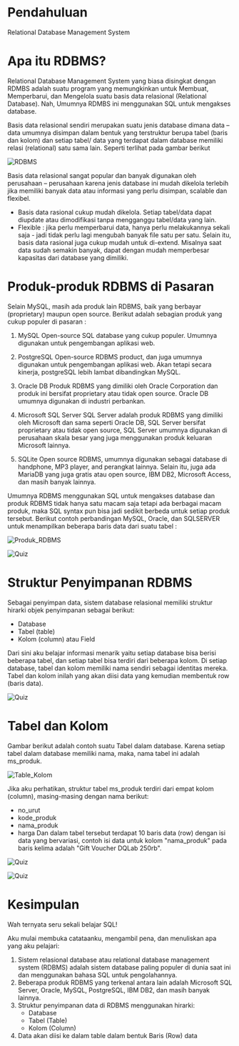 # Pendahuluan

Relational Database Management System 


# Apa itu RDBMS?
Relational Database Management System yang biasa disingkat dengan RDMBS adalah suatu program yang memungkinkan untuk Membuat, Memperbarui, dan Mengelola suatu basis data relasional (Relational Database). Nah, Umumnya RDMBS ini menggunakan SQL untuk mengakses database.

Basis data relasional sendiri merupakan suatu jenis database dimana data – data umumnya disimpan dalam bentuk yang terstruktur berupa tabel (baris dan kolom) dan setiap tabel/ data yang terdapat dalam database memiliki relasi (relational) satu sama lain. Seperti terlihat pada gambar berikut

![RDBMS](img/rdbms.png)

Basis data relasional sangat popular dan banyak digunakan oleh perusahaan – perusahaan karena jenis database ini mudah dikelola terlebih jika memiliki banyak data atau informasi yang perlu disimpan, scalable dan flexibel.

- Basis data rasional cukup mudah dikelola. Setiap tabel/data dapat diupdate atau dimodifikasi tanpa mengganggu tabel/data yang lain.
- Flexible : jika perlu memperbarui data, hanya perlu melakukannya sekali saja - jadi tidak perlu lagi mengubah banyak file satu per satu. Selain itu, basis data rasional juga cukup mudah untuk di-extend. Misalnya saat data sudah semakin banyak, dapat dengan mudah memperbesar kapasitas dari database yang dimiliki.

# Produk-produk RDBMS di Pasaran
Selain MySQL, masih ada produk lain RDBMS, baik yang berbayar (proprietary) maupun open source. Berikut adalah sebagian produk yang cukup populer di pasaran :


1. MySQL
Open-source SQL database yang cukup populer. Umumnya digunakan untuk pengembangan aplikasi web.

2. PostgreSQL
Open-source RDBMS product, dan juga umumnya digunakan untuk pengembangan aplikasi web. Akan tetapi secara kinerja, postgreSQL lebih lambat dibandingkan MySQL.

3. Oracle DB
Produk RDBMS yang dimiliki oleh Oracle Corporation dan produk ini bersifat proprietary atau tidak open source. Oracle DB umumnya digunakan di industri perbankan.

4. Microsoft SQL Server 
SQL Server adalah produk RDBMS yang dimiliki oleh Microsoft dan sama seperti Oracle DB, SQL Server bersifat proprietary atau tidak open source, SQL Server umumnya digunakan di perusahaan skala besar yang juga menggunakan produk keluaran Microsoft lainnya.

5. SQLite
Open source RDBMS, umumnya digunakan sebagai database di handphone, MP3 player, and perangkat lainnya.
Selain itu, juga ada MariaDB yang juga gratis atau open source, IBM DB2, Microsoft Access, dan masih banyak lainnya.

Umumnya RDBMS menggunakan SQL untuk mengakses database dan produk RDBMS tidak hanya satu macam saja tetapi ada berbagai macam produk, maka SQL syntax pun bisa jadi sedikit berbeda untuk setiap produk tersebut. Berikut contoh perbandingan MySQL, Oracle, dan SQLSERVER untuk menampilkan beberapa baris data dari suatu tabel :

![Produk_RDBMS](img/produk-rdbms.png)

![Quiz](img/quiz.PNG)

# Struktur Penyimpanan RDBMS
Sebagai penyimpan data, sistem database relasional memiliki struktur hirarki objek penyimpanan sebagai berikut:

- Database
- Tabel (table)
- Kolom (column) atau Field

Dari sini aku belajar informasi menarik yaitu setiap database bisa berisi beberapa tabel, dan setiap tabel bisa terdiri dari beberapa kolom. Di setiap database, tabel dan kolom memiliki nama sendiri sebagai identitas mereka. Tabel dan kolom inilah yang akan diisi data yang kemudian membentuk row (baris data). 

![Quiz](img/quiz-2.PNG)

# Tabel dan Kolom
Gambar berikut adalah contoh suatu Tabel dalam database. Karena setiap tabel dalam database memiliki nama, maka, nama tabel ini adalah ms_produk.

![Table_Kolom](img/table-dan-kolom.png)

Jika aku perhatikan, struktur tabel ms_produk terdiri dari empat kolom (column), masing-masing dengan nama berikut:

- no_urut
- kode_produk
- nama_produk
- harga
Dan dalam tabel tersebut terdapat 10 baris data (row) dengan isi data yang bervariasi, contoh isi data untuk kolom "nama_produk" pada baris kelima adalah "Gift Voucher DQLab 250rb".

![Quiz](img/quiz-3.PNG)

![Quiz](img/quiz-4.PNG)

# Kesimpulan
Wah ternyata seru sekali belajar SQL! 

Aku mulai membuka catataanku, mengambil pena, dan menuliskan apa yang aku pelajari:

1. Sistem relasional database atau relational database management system (RDBMS) adalah sistem database paling populer di dunia saat ini dan menggunakan bahasa SQL untuk pengolahannya.
2. Beberapa produk RDBMS yang terkenal antara lain adalah Microsoft SQL Server, Oracle, MySQL, PostgreSQL, IBM DB2, dan masih banyak lainnya.
3. Struktur penyimpanan data di RDBMS menggunakan hirarki:
    - Database
    - Tabel (Table)
    - Kolom (Column)
4. Data akan diisi ke dalam table dalam bentuk Baris (Row) data